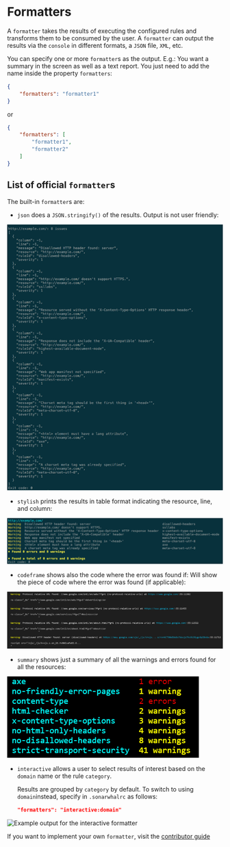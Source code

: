 # Formatters

A `formatter` takes the results of executing the configured rules and
transforms them to be consumed by the user. A `formatter` can output
the results via the `console` in different formats, a `JSON` file,
`XML`, etc.

You can specify one or more `formatter`s as the output. E.g.: You want
a summary in the screen as well as a text report. You just need to
add the name inside the property `formatters`:

```json
{
    "formatters": "formatter1"
}
```

or

```json
{
    "formatters": [
        "formatter1",
        "formatter2"
    ]
}
```

## List of official `formatter`s

The built-in `formatter`s are:

* `json` does a `JSON.stringify()` of the results. Output
  is not user friendly:

![Example output for the json formatter](images/json-output.png)

* `stylish` prints the results in table format indicating the resource,
  line, and column:

![Example output for the stylish formatter](images/stylish-output.png)

* `codeframe` shows also the code where the error was found if: Will
  show the piece of code where the error was found (if applicable):

![Example output for the codeframe formatter](images/codeframe.png)

* `summary` shows just a summary of all the warnings and errors found
  for all the resources:

![Example output for the summary formatter](images/summary-output.png)

* `interactive` allows a user to select results of interest based on
   the `domain` name or the rule `category`.

   Results are grouped by
   `category` by default. To switch to using `domain`instead, specify
   in `.sonarwhalrc` as follows:

    ```json
    "formatters": "interactive:domain"
    ```

![Example output for the interactive formatter](../images/interactive.gif)

If you want to implement your own `formatter`, visit the [contributor
guide][contributor guide]

<!-- Link labels: -->

[contributor guide]: ../../../contributor-guide/formatters/

